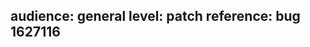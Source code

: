 audience: general
level: patch
reference: bug 1627116
---
<!-- replace this text with your changelog entry.  See dev-docs/best-practices/changelog.md for help writing changelog entries. -->
